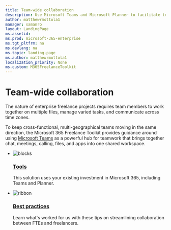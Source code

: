 ```yaml
---
title: Team-wide collaboration
description: Use Microsoft Teams and Microsoft Planner to facilitate team-wide collaboration in an enterprise freelance program.
author: matthewrmottola1
manager: samanro
layout: LandingPage
ms.assetid: 
ms.prod: microsoft-365-enterprise
ms.tgt_pltfrm: na
ms.devlang: na
ms.topic: landing-page
ms.author: matthewrmottola1
localization_priority: None 
ms.custom: M365FreelanceToolkit
---
```

Team-wide collaboration
===========================

The nature of enterprise freelance projects requires team members to work together on multiple files, manage varied tasks, and communicate across time zones.

To keep cross-functional, multi-geographical teams moving in the same direction, the Microsoft 365 Freelance Toolkit provides guidance around using [Microsoft Teams](https://products.office.com/microsoft-teams/group-chat-software) as a powerful hub for teamwork that brings together chat, meetings, calling, files, and apps into one shared workspace.

<ul class="panelContent cardsF cols cols2">
    <li>
        <div class="cardSize">
            <div class="cardPadding">
                <div class="card">
                    <div class="cardImageOuter">
                        <div class="cardImage">
                            <img src="https://docs.microsoft.com/en-us/office/media/icons/blocks-blue.svg" alt="blocks" />
                        </div>
                    </div>
                    <div class="cardText">
                        <h3><a href="teamwidecollaborationtools.md">Tools</a></h3>
                        <p>This solution uses your existing investment in Microsoft 365, including Teams and Planner.</p>
                    </div>
                </div>
            </div>
        </div>
    </li>
    <li>
        <div class="cardSize">
            <div class="cardPadding">
                <div class="card">
                    <div class="cardImageOuter">
                        <div class="cardImage">
                            <img src="https://docs.microsoft.com/en-us/office/media/icons/best-practices-blue.svg" alt="ribbon" />
                        </div>
                    </div>
                    <div class="cardText">
                        <h3><a href="teamwidecollaborationbestpractices.md">Best practices</a></h3>
                        <p>Learn what's worked for us with these tips on streamlining collaboration between FTEs and freelancers.</p>
                    </div>
                </div>
            </div>
        </div>
    </li>
</ul>